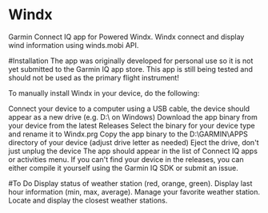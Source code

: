 # Windx
Garmin Connect IQ app for Powered Windx. Windx connect and display wind information using winds.mobi API.

#Installation
The app was originally developed for personal use so it is not yet submitted to the Garmin IQ app store. This app is still being tested and should not be used as the primary flight instrument!

To manually install Windx in your device, do the following:

Connect your device to a computer using a USB cable, the device should appear as a new drive (e.g. D:\ on Windows)
Download the app binary from your device from the latest Releases
Select the binary for your device type and rename it to Windx.prg
Copy the app binary to the D:\GARMIN\APPS directory of your device (adjust drive letter as needed)
Eject the drive, don't just unplug the device
The app should appear in the list of Connect IQ apps or activities menu. If you can't find your device in the releases, you can either compile it yourself using the Garmin IQ SDK or submit an issue.

#To Do
Display status of weather station (red, orange, green).
Display last hour information (min, max, average).
Manage your favorite weather station.
Locate and display the closest weather stations.
